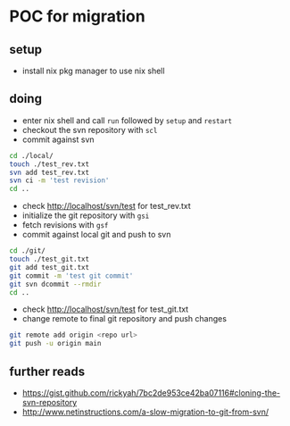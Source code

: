 # POC for migration

## setup

- install nix pkg manager to use nix shell

## doing

- enter nix shell and call `run` followed by `setup` and `restart`
- checkout the svn repository with `scl`
- commit against svn

```sh
cd ./local/
touch ./test_rev.txt
svn add test_rev.txt
svn ci -m 'test revision'
cd ..
```

- check <http://localhost/svn/test> for test_rev.txt
- initialize the git repository with `gsi`
- fetch revisions with `gsf`
- commit against local git and push to svn

```sh
cd ./git/
touch ./test_git.txt
git add test_git.txt
git commit -m 'test git commit'
git svn dcommit --rmdir
cd ..
```
- check <http://localhost/svn/test> for test_git.txt
- change remote to final git repository and push changes

```sh
git remote add origin <repo url>
git push -u origin main
```

## further reads

- <https://gist.github.com/rickyah/7bc2de953ce42ba07116#cloning-the-svn-repository>
- <http://www.netinstructions.com/a-slow-migration-to-git-from-svn/>
